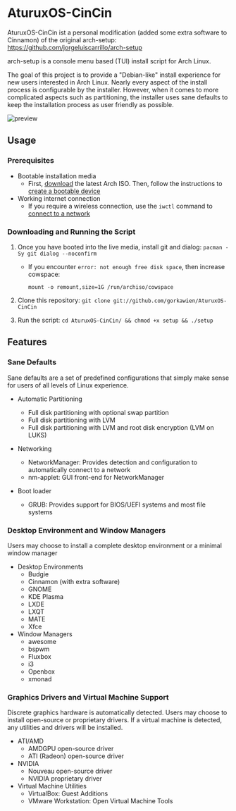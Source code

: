 # AturuxOS-CinCin

AturuxOS-CinCin ist a personal modification (added some extra software to Cinnamon) of the original arch-setup:
https://github.com/jorgeluiscarrillo/arch-setup

arch-setup is a console menu based (TUI) install script for Arch Linux.

The goal of this project is to provide a "Debian-like" install experience for new users interested
in Arch Linux. Nearly every aspect of the install process is configurable by the installer. However,
when it comes to more complicated aspects such as partitioning, the installer uses sane defaults to
keep the installation process as user friendly as possible.

![preview](https://media.giphy.com/media/kGQ5M2i1oVTk3I1t4o/giphy.gif)

## Usage

### Prerequisites

* Bootable installation media
  * First, [download](https://www.archlinux.org/download/) the latest Arch ISO. Then, follow the instructions to [create a bootable device](https://wiki.archlinux.org/index.php/USB_flash_installation_media)
* Working internet connection
  * If you require a wireless connection, use the `iwctl` command to [connect to a network](https://wiki.archlinux.org/index.php/Iwd#iwctl)

### Downloading and Running the Script

1. Once you have booted into the live media, install git and dialog: `pacman -Sy git dialog --noconfirm`
   * If you encounter `error: not enough free disk space`, then increase cowspace:

     `mount -o remount,size=1G /run/archiso/cowspace`

2. Clone this repository: `git clone git://github.com/gorkawien/AturuxOS-CinCin`
3. Run the script: `cd AturuxOS-CinCin/ && chmod +x setup && ./setup`

## Features

### Sane Defaults

Sane defaults are a set of predefined configurations that simply make sense for users of all levels
of Linux experience.

* Automatic Partitioning
  * Full disk partitioning with optional swap partition
  * Full disk partitioning with LVM
  * Full disk partitioning with LVM and root disk encryption (LVM on LUKS)

* Networking
  * NetworkManager: Provides detection and configuration to automatically connect to a network
  * nm-applet: GUI front-end for NetworkManager

* Boot loader
  * GRUB: Provides support for BIOS/UEFI systems and most file systems

### Desktop Environment and Window Managers

Users may choose to install a complete desktop environment or a minimal window manager

* Desktop Environments
  * Budgie
  * Cinnamon (with extra software)
  * GNOME
  * KDE Plasma
  * LXDE
  * LXQT
  * MATE
  * Xfce
* Window Managers
  * awesome
  * bspwm
  * Fluxbox
  * i3
  * Openbox
  * xmonad

### Graphics Drivers and Virtual Machine Support

Discrete graphics hardware is automatically detected. Users may choose to install open-source or
proprietary drivers. If a virtual machine is detected, any utilities and drivers will be installed.

* ATI/AMD
  * AMDGPU open-source driver
  * ATI (Radeon) open-source driver
* NVIDIA
  * Nouveau open-source driver
  * NVIDIA proprietary driver
* Virtual Machine Utilities
  * VirtualBox: Guest Additions
  * VMware Workstation: Open Virtual Machine Tools
